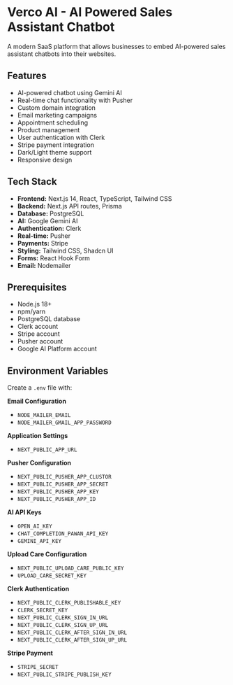 # Verco AI - AI Powered Sales Assistant Chatbot

A modern SaaS platform that allows businesses to embed AI-powered sales assistant chatbots into their websites.

## Features

- AI-powered chatbot using Gemini AI
- Real-time chat functionality with Pusher
- Custom domain integration
- Email marketing campaigns
- Appointment scheduling
- Product management
- User authentication with Clerk
- Stripe payment integration
- Dark/Light theme support
- Responsive design

## Tech Stack

- **Frontend:** Next.js 14, React, TypeScript, Tailwind CSS
- **Backend:** Next.js API routes, Prisma
- **Database:** PostgreSQL
- **AI:** Google Gemini AI
- **Authentication:** Clerk
- **Real-time:** Pusher
- **Payments:** Stripe
- **Styling:** Tailwind CSS, Shadcn UI
- **Forms:** React Hook Form
- **Email:** Nodemailer

## Prerequisites

- Node.js 18+ 
- npm/yarn
- PostgreSQL database
- Clerk account
- Stripe account
- Pusher account
- Google AI Platform account

## Environment Variables

Create a `.env` file with:

**Email Configuration**
- `NODE_MAILER_EMAIL`
- `NODE_MAILER_GMAIL_APP_PASSWORD`

**Application Settings**
- `NEXT_PUBLIC_APP_URL`

**Pusher Configuration**
- `NEXT_PUBLIC_PUSHER_APP_CLUSTOR`
- `NEXT_PUBLIC_PUSHER_APP_SECRET`
- `NEXT_PUBLIC_PUSHER_APP_KEY`
- `NEXT_PUBLIC_PUSHER_APP_ID`

**AI API Keys**
- `OPEN_AI_KEY`
- `CHAT_COMPLETION_PAWAN_API_KEY`
- `GEMINI_API_KEY`

**Upload Care Configuration**
- `NEXT_PUBLIC_UPLOAD_CARE_PUBLIC_KEY`
- `UPLOAD_CARE_SECRET_KEY`

**Clerk Authentication**
- `NEXT_PUBLIC_CLERK_PUBLISHABLE_KEY`
- `CLERK_SECRET_KEY`
- `NEXT_PUBLIC_CLERK_SIGN_IN_URL`
- `NEXT_PUBLIC_CLERK_SIGN_UP_URL`
- `NEXT_PUBLIC_CLERK_AFTER_SIGN_IN_URL`
- `NEXT_PUBLIC_CLERK_AFTER_SIGN_UP_URL`

**Stripe Payment**
- `STRIPE_SECRET`
- `NEXT_PUBLIC_STRIPE_PUBLISH_KEY`
